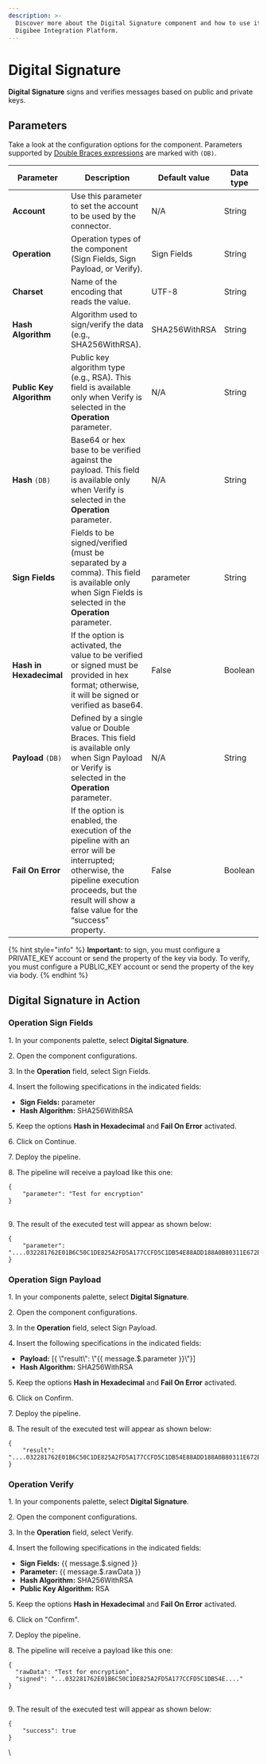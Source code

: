 ```yaml
---
description: >-
  Discover more about the Digital Signature component and how to use it on the
  Digibee Integration Platform.
---
```


# Digital Signature

**Digital Signature** signs and verifies messages based on public and private keys.

## Parameters

Take a look at the configuration options for the component. Parameters supported by [Double Braces expressions](../../build/double-braces/) are marked with `(DB)`.

<table data-full-width="true"><thead><tr><th width="134">Parameter</th><th width="421">Description</th><th width="129.75">Default value</th><th>Data type</th></tr></thead><tbody><tr><td><strong>Account</strong></td><td>Use this parameter to set the account to be used by the connector.</td><td>N/A</td><td>String</td></tr><tr><td><strong>Operation</strong></td><td>Operation types of the component (Sign Fields, Sign Payload, or Verify).</td><td>Sign Fields</td><td>String</td></tr><tr><td><strong>Charset</strong></td><td>Name of the encoding that reads the value.</td><td>UTF-8</td><td>String</td></tr><tr><td><strong>Hash Algorithm</strong></td><td>Algorithm used to sign/verify the data (e.g., SHA256WithRSA).</td><td>SHA256WithRSA</td><td>String</td></tr><tr><td><strong>Public Key Algorithm</strong></td><td>Public key algorithm type (e.g., RSA). This field is available only when Verify is selected in the <strong>Operation</strong> parameter.</td><td>N/A</td><td>String</td></tr><tr><td><strong>Hash</strong> <code>(DB)</code></td><td>Base64 or hex base to be verified against the payload. This field is available only when Verify is selected in the <strong>Operation</strong> parameter.</td><td>N/A</td><td>String</td></tr><tr><td><strong>Sign Fields</strong></td><td>Fields to be signed/verified (must be separated by a comma). This field is available only when Sign Fields is selected in the <strong>Operation</strong> parameter.</td><td>parameter</td><td>String</td></tr><tr><td><strong>Hash in Hexadecimal</strong></td><td>If the option is activated, the value to be verified or signed must be provided in hex format; otherwise, it will be signed or verified as base64.</td><td>False</td><td>Boolean</td></tr><tr><td><strong>Payload</strong> <code>(DB)</code></td><td>Defined by a single value or Double Braces. This field is available only when Sign Payload or Verify is selected in the <strong>Operation</strong> parameter.</td><td>N/A</td><td>String</td></tr><tr><td><strong>Fail On Error</strong></td><td>If the option is enabled, the execution of the pipeline with an error will be interrupted; otherwise, the pipeline execution proceeds, but the result will show a false value for the “success” property.</td><td>False</td><td>Boolean</td></tr></tbody></table>

{% hint style="info" %}
**Important:** to sign, you must configure a PRIVATE\_KEY account or send the property of the key via body. To verify, you must configure a PUBLIC\_KEY account or send the property of the key via body.
{% endhint %}

## Digital Signature in Action <a href="#digital-signature-in-action" id="digital-signature-in-action"></a>

### Operation Sign Fields <a href="#operation-sign-fields" id="operation-sign-fields"></a>

1\. In your components palette, select **Digital Signature**.

2\. Open the component configurations.

3\. In the **Operation** field, select Sign Fields.

4\. Insert the following specifications in the indicated fields:

* **Sign Fields:** parameter
* **Hash Algorithm:** SHA256WithRSA

5\. Keep the options **Hash in Hexadecimal** and **Fail On Error** activated.

6\. Click on Continue.

7\. Deploy the pipeline.

8\. The pipeline will receive a payload like this one:

```
{
    "parameter": "Test for encryption"
}
```

\
9\. The result of the executed test will appear as shown below:

```
{ 
    "parameter": "....032281762E01B6C50C1DE825A2FD5A177CCFD5C1DB54E88ADD188A0B80311E672EDE5F8B......"
}
```

### Operation Sign Payload <a href="#operation-sign-payload" id="operation-sign-payload"></a>

1\. In your components palette, select **Digital Signature**.

2\. Open the component configurations.

3\. In the **Operation** field, select Sign Payload.

4\. Insert the following specifications in the indicated fields:

* **Payload:** \[{ \\"result\\": \\"\{{ message.$.parameter \}}\\"}]
* **Hash Algorithm:** SHA256WithRSA

5\. Keep the options **Hash in Hexadecimal** and **Fail On Error** activated.

6\. Click on Confirm.

7\. Deploy the pipeline.

8\. The result of the executed test will appear as shown below:

```
{ 
    "result": "....032281762E01B6C50C1DE825A2FD5A177CCFD5C1DB54E88ADD188A0B80311E672EDE5F8B......" 
}
```

### Operation Verify <a href="#operation-verify" id="operation-verify"></a>

1\. In your components palette, select **Digital Signature**.

2\. Open the component configurations.

3\. In the **Operation** field, select Verify.

4\. Insert the following specifications in the indicated fields:

* **Sign Fields:** \{{ message.$.signed \}}
* **Parameter:** \{{ message.$.rawData \}}
* **Hash Algorithm:** SHA256WithRSA
* **Public Key Algorithm:** RSA

5\. Keep the options **Hash in Hexadecimal** and **Fail On Error** activated.

6\. Click on "Confirm".

7\. Deploy the pipeline.

8\. The pipeline will receive a payload like this one:

```
{
  "rawData": "Test for encryption",
  "signed": "...032281762E01B6C50C1DE825A2FD5A177CCFD5C1DB54E...."
}
```

\
9\. The result of the executed test will appear as shown below:

```
{ 
    "success": true 
}
```

\
